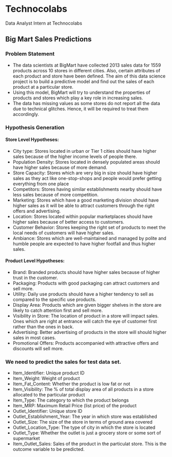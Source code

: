 # Technocolabs
Data Analyst Intern at Technocolabs

## Big Mart Sales Predictions 

### Problem Statement
* The data scientists at BigMart have collected 2013 sales data for 1559 products across 10 stores in different cities. Also, certain attributes of each product and store have been defined. The aim of this data science project is to build a predictive model and find out the sales of each product at a particular store.
* Using this model, BigMart will try to understand the properties of products and stores which play a key role in increasing sales.
* The data has missing values as some stores do not report all the data due to technical glitches. Hence, it will be required to treat them accordingly.


### Hypothesis Generation
#### Store Level Hypotheses:
* City type: Stores located in urban or Tier 1 cities should have higher sales because of the higher income levels of people there.
* Population Density: Stores located in densely populated areas should have higher sales because of more demand.
* Store Capacity: Stores which are very big in size should have higher sales as they act like one-stop-shops and people would prefer getting everything from one place
* Competitors: Stores having similar establishments nearby should have less sales because of more competition.
* Marketing: Stores which have a good marketing division should have higher sales as it will be able to attract customers through the right offers and advertising.
* Location: Stores located within popular marketplaces should have higher sales because of better access to customers.
* Customer Behavior: Stores keeping the right set of products to meet the local needs of customers will have higher sales.
* Ambiance: Stores which are well-maintained and managed by polite and humble people are expected to have higher footfall and thus higher sales.

#### Product Level Hypotheses:
* Brand: Branded products should have higher sales because of higher trust in the customer.
* Packaging: Products with good packaging can attract customers and sell more.
* Utility: Daily use products should have a higher tendency to sell as compared to the specific use products.
* Display Area: Products which are given bigger shelves in the store are likely to catch attention first and sell more.
* Visibility in Store: The location of product in a store will impact sales. Ones which are right at entrance will catch the eye of customer first rather than the ones in back.
* Advertising: Better advertising of products in the store will should higher sales in most cases.
* Promotional Offers: Products accompanied with attractive offers and discounts will sell more.

### We need to predict the sales for test data set.
* Item_Identifier: Unique product ID
* Item_Weight: Weight of product
* Item_Fat_Content: Whether the product is low fat or not
* Item_Visibility: The % of total display area of all products in a store allocated to the particular product
* Item_Type: The category to which the product belongs
* Item_MRP: Maximum Retail Price (list price) of the product
* Outlet_Identifier: Unique store ID
* Outlet_Establishment_Year: The year in which store was established
* Outlet_Size: The size of the store in terms of ground area covered
* Outlet_Location_Type: The type of city in which the store is located
* Outlet_Type: Whether the outlet is just a grocery store or some sort of supermarket
* Item_Outlet_Sales: Sales of the product in the particulat store. This is the outcome variable to be predicted.
